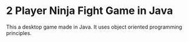 # 2 Player Ninja Fight Game in Java
 This a desktop game made in Java. It uses object oriented programming principles. 
